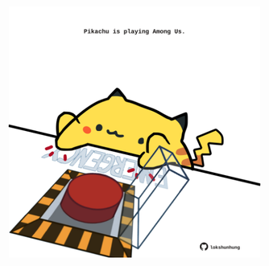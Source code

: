 <!-- built at 28/10/2024, 17:00:42 UTC -->
<p align="center">
  <img width="500" height="500" src="./ReadmeImage.svg">
</p>
